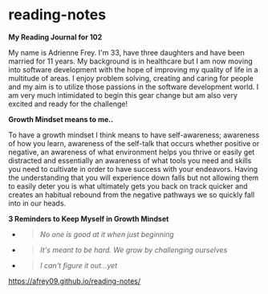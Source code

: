 # reading-notes

**My Reading Journal for 102**

My name is Adrienne Frey. I'm 33, have three daughters and have been married for 11 years. My background is in healthcare but I am now moving into software development with the hope of improving my quality of life in a multitude of areas. I enjoy problem solving, creating and caring for people and my aim is to utilize those passions in the software development world. I am very much intimidated to begin this gear change but am also very excited and ready for the challenge!

**Growth Mindset means to me..**

To have a growth mindset I think means to have self-awareness; awareness of how you learn, awareness of the self-talk that occurs whether positive or negative, an awareness of what environment helps you thrive or easily get distracted and essentially an awareness of what tools you need and skills you need to cultivate in order to have success with your endeavors. Having the understanding that you will experience down falls but not allowing them to easily deter you is what ultimately gets you back on track quicker and creates an habitual rebound from the negative pathways we so quickly fall into in our heads.

**3 Reminders to Keep Myself in Growth Mindset**

- > *No one is good at it when just beginning*
- > *It's meant to be hard. We grow by challenging ourselves*
- > *I can't figure it out...yet*  

https://afrey09.github.io/reading-notes/
